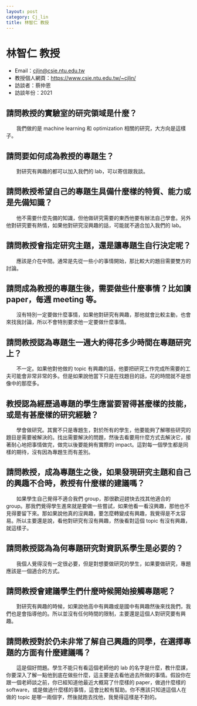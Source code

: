 ```yaml
---
layout: post
category: Cj_lin
title: 林智仁 教授
---
```


# 林智仁 教授

- Email：cjlin@csie.ntu.edu.tw
- 教授個人網頁：<https://www.csie.ntu.edu.tw/~cjlin/>
- 訪談者：蔡仲恩
- 訪談年份：2021

## 請問教授的實驗室的研究領域是什麼？
&emsp;&emsp;我們做的是 machine learning 和 optimization 相關的研究，大方向是這樣子。

## 請問要如何成為教授的專題生？
&emsp;&emsp;對研究有興趣的都可以加入我們的 lab，可以寄信跟我談。

## 請問教授希望自己的專題生具備什麼樣的特質、能力或是先備知識？
&emsp;&emsp;他不需要什麼先備的知識，但他做研究需要的東西他要有辦法自己學會。另外他對研究要有熱情，如果他對研究沒興趣的話，可能就不適合加入我們的 lab。

## 請問教授會指定研究主題，還是讓專題生自行決定呢？
&emsp;&emsp;應該是介在中間。通常是先從一些小的事情開始，那比較大的題目需要雙方的討論。

## 請問成為教授的專題生後，需要做些什麼事情？比如讀 paper，每週 meeting 等。
&emsp;&emsp;沒有特別一定要做什麼事情，如果他對研究有興趣，那他就會比較主動，也會來找我討論，所以不會特別要求他一定要做什麼事情。

## 請問教授認為專題生一週大約得花多少時間在專題研究上？
&emsp;&emsp;不一定。如果他對他做的 topic 有興趣的話，他要把研究工作完成所需要的工夫可能會非常非常的多。但是如果說他當下只是在找題目的話，花的時間就不是想像中的那麼多。

## 教授認為經歷過專題的學生應當要習得甚麼樣的技能，或是有甚麼樣的研究經驗？
&emsp;&emsp;學會做研究。其實不只是專題生，對於所有的學生，他要能夠了解哪些研究的題目是需要被解決的。找出需要解決的問題，然後去看要用什麼方式去解決它，接著耐心地把事情做完，做完以後要能夠有實際的 impact。這對每一個學生都是同樣的期待，沒有因為專題生而有差別。

## 請問教授，成為專題生之後，如果發現研究主題和自己的興趣不合時，教授有什麼樣的建議嗎？
&emsp;&emsp;如果學生自己覺得不適合我們 group，那很歡迎趕快去找其他適合的 group。那我們覺得學生進來就是要做一些嘗試，如果他看一看沒興趣，那他也不見得要留下來。那如果說他真的沒興趣，要怎麼轉變成有興趣，我覺得是不太容易。所以主要還是說，看他對研究有沒有興趣，然後看對這個 topic 有沒有興趣，就這樣子。

## 請問教授認為為何專題研究對資訊系學生是必要的？
&emsp;&emsp;我個人覺得沒有一定很必要，但是對想要做研究的學生，如果要做研究，專題應該是一個適合的方式。

## 請問教授會建議學生們什麼時候開始接觸專題呢？
&emsp;&emsp;對研究有興趣的時候，如果說他高中有興趣或是國中有興趣然後來找我們，我們也是會指導他的。所以並沒有任何時間的限制，主要還是這個人對研究要有興趣。

## 請問教授對於仍未非常了解自己興趣的同學，在選擇專題的方面有什麼建議嗎？
&emsp;&emsp;這是個好問題。學生不能只有看這個老師他的 lab 的名字是什麼，教什麼課，你要深入了解一點他到底在做些什麼，這主要是去看他過去所做的事情。假設你在跟一個老師談之前，你已經知道他最近大概寫了什麼樣的 paper，做過什麼樣的 software，或是做過什麼樣的事情，這會比較有幫助。你不應該只知道這個人在做的 topic 是哪一兩個字，然後就跑去找他，我覺得這樣是不對的。
